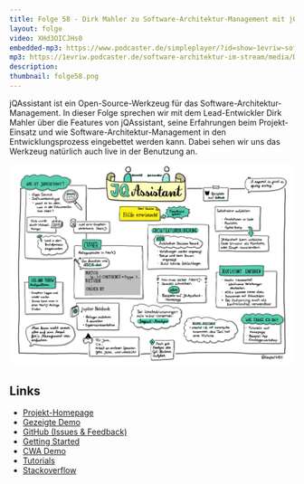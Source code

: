 ```yaml
---
title: Folge 58 - Dirk Mahler zu Software-Architektur-Management mit jQAssistant
layout: folge
video: XHd3OICJHs0
embedded-mp3: https://www.podcaster.de/simpleplayer/?id=show~1evriw~software-architektur-im-stream~pod-f464b75a667f473e4694143ab1&v=1620403958
mp3: https://1evriw.podcaster.de/software-architektur-im-stream/media/DirkMahler.mp3
description: 
thumbnail: folge58.png
---
```


jQAssistant ist ein Open-Source-Werkzeug für das
Software-Architektur-Management. In dieser Folge sprechen wir mit dem
Lead-Entwickler Dirk Mahler über die Features von jQAssistant, seine
Erfahrungen beim Projekt-Einsatz und wie
Software-Architektur-Management in den Entwicklungsprozess eingebettet
werden kann. Dabei sehen wir uns das Werkzeug natürlich auch live in
der Benutzung an.

![Sketchnotes](/sketchnotes/folge58.jpg)

## Links

* [Projekt-Homepage](https://jqassistant.org)
* [Gezeigte Demo](https://github.com/jqassistant-demo/cwa-server)
* [GitHub (Issues & Feedback)](https://github.com/jqassistant/jqassistant)
* [Getting Started](https://jqassistant.org/get-started/)
* [CWA Demo](https://github.com/jqassistant-demo/cwa-server)
* [Tutorials](https://101.jqassistant.org/startpage/)
* [Stackoverflow](https://stackoverflow.com/questions/tagged/jqassistant)
